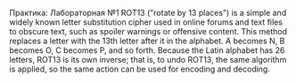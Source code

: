 Практика: Лабораторная №1
ROT13 ("rotate by 13 places") is a simple and widely known letter substitution cipher used in online forums and text files to obscure text, such as spoiler warnings or offensive content. 
This method replaces a letter with the 13th letter after it in the alphabet. A becomes N, B becomes O, C becomes P, and so forth.
Because the Latin alphabet has 26 letters, ROT13 is its own inverse; that is, to undo ROT13, the same algorithm is applied, so the same action can be used for encoding and decoding.

